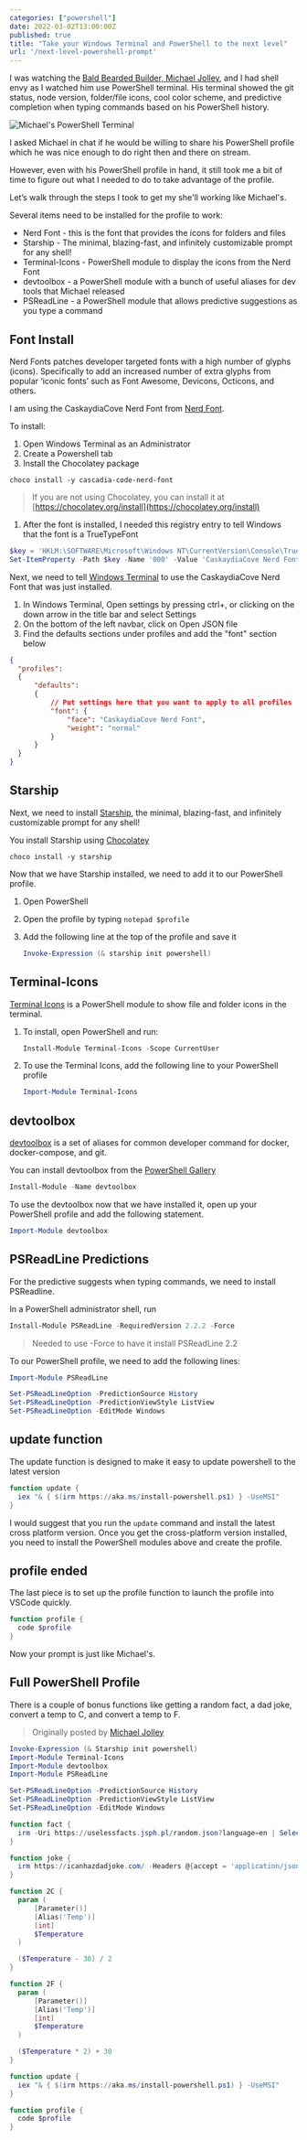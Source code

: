 ```yaml
---
categories: ["powershell"]
date: 2022-03-02T13:00:00Z
published: true
title: "Take your Windows Terminal and PowerShell to the next level"
url: '/next-level-powershell-prompt'
---
```


I was watching the [Bald Bearded Builder, Michael Jolley](https://www.twitch.tv/baldbeardedbuilder), and I had shell envy as I watched him use PowerShell terminal. His terminal showed the git status, node version, folder/file icons, cool color scheme, and predictive completion when typing commands based on his PowerShell history.

![Michael's PowerShell Terminal](/images/powershell/powershell-prompt-example.png)

I asked Michael in chat if he would be willing to share his PowerShell profile which he was nice enough to do right then and there on stream.

However, even with his PowerShell profile in hand, it still took me a bit of time to figure out what I needed to do to take advantage of the profile.

Let’s walk through the steps I took to get my she'll working like Michael's.

<!--more-->

Several items need to be installed for the profile to work:

* Nerd Font - this is the font that provides the icons for folders and files
* Starship - The minimal, blazing-fast, and infinitely customizable prompt for any shell!
* Terminal-Icons - PowerShell module to display the icons from the Nerd Font
* devtoolbox - a PowerShell module with a bunch of useful aliases for dev tools that Michael released
* PSReadLine - a PowerShell module that allows predictive suggestions as you type a command

## Font Install

Nerd Fonts patches developer targeted fonts with a high number of glyphs (icons). Specifically to add an increased number of extra glyphs from popular ‘iconic fonts’ such as Font Awesome, Devicons, Octicons, and others.

I am using the CaskaydiaCove Nerd Font from [Nerd Font](https://www.nerdfonts.com/font-downloads).

To install:

1. Open Windows Terminal as an Administrator
1. Create a Powershell tab
1. Install the Chocolatey package

  ```shell
  choco install -y cascadia-code-nerd-font
  ```

  > If you are not using Chocolatey, you can install it at [https://chocolatey.org/install](https://chocolatey.org/install)

1. After the font is installed, I needed this registry entry to tell Windows that the font is a TrueTypeFont

  ```powershell
  $key = 'HKLM:\SOFTWARE\Microsoft\Windows NT\CurrentVersion\Console\TrueTypeFont'
  Set-ItemProperty -Path $key -Name '000' -Value 'CaskaydiaCove Nerd Font'
  ```

Next, we need to tell [Windows Terminal](https://www.microsoft.com/en-us/p/windows-terminal/9n0dx20hk701?activetab=pivot:overviewtab) to use the CaskaydiaCove Nerd Font that was just installed.

1. In Windows Terminal, Open settings by pressing ctrl+, or clicking on the down arrow in the title bar and select Settings
1. On the bottom of the left navbar, click on Open JSON file
1. Find the defaults sections under profiles and add the "font" section below

  ```json
  {
    "profiles":
    {
        "defaults":
        {
            // Put settings here that you want to apply to all profiles
            "font": {
                "face": "CaskaydiaCove Nerd Font",
                "weight": "normal"
            }
        }
    }
  }
  ```

## Starship

Next, we need to install [Starship](https://starship.rs/), the minimal, blazing-fast, and infinitely customizable prompt for any shell!

You install Starship using [Chocolatey](https://chocolatey.org)

```shell
choco install -y starship
```

Now that we have Starship installed, we need to add it to our PowerShell profile.

1. Open PowerShell
1. Open the profile by typing `notepad $profile`
1. Add the following line at the top of the profile and save it

    ```PowerShell
    Invoke-Expression (& starship init powershell)
    ```

## Terminal-Icons

[Terminal Icons](https://github.com/devblackops/Terminal-Icons) is a PowerShell module to show file and folder icons in the terminal.

1. To install, open PowerShell and run:

    ```PowerShell
    Install-Module Terminal-Icons -Scope CurrentUser
    ```

1. To use the Terminal Icons, add the following line to your PowerShell profile

    ```PowerShell
    Import-Module Terminal-Icons
    ```

## devtoolbox

[devtoolbox](https://github.com/builders-club/devtoolbox) is a set of aliases for common developer command for docker, docker-compose, and git.

You can install devtoolbox from the [PowerShell Gallery](https://www.powershellgallery.com/packages/devtoolbox/)

```PowerShell
Install-Module -Name devtoolbox
```

To use the devtoolbox now that we have installed it, open up your PowerShell profile and add the following statement.

```PowerShell
Import-Module devtoolbox
```

## PSReadLine Predictions

For the predictive suggests when typing commands, we need to install PSReadline.

In a PowerShell administrator shell, run

```PowerShell
Install-Module PSReadLine -RequiredVersion 2.2.2 -Force
```

> Needed to use -Force to have it install PSReadLine 2.2

To our PowerShell profile, we need to add the following lines:

```PowerShell
Import-Module PSReadLine

Set-PSReadLineOption -PredictionSource History
Set-PSReadLineOption -PredictionViewStyle ListView
Set-PSReadLineOption -EditMode Windows
```

## update function

The update function is designed to make it easy to update powershell to the latest version

```PowerShell
function update {
  iex "& { $(irm https://aka.ms/install-powershell.ps1) } -UseMSI"
}
```

I would suggest that you run the `update` command and install the latest cross platform version.  Once you get the cross-platform version installed, you need to install the PowerShell modules above and create the profile.

## profile ended

The last piece is to set up the profile function to launch the profile into VSCode quickly.

```PowerShell
function profile {
  code $profile
}
```

Now your prompt is just like Michael's.

## Full PowerShell Profile

There is a couple of bonus functions like getting a random fact, a dad joke, convert a temp to C, and convert a temp to F.

> Originally posted by [Michael Jolley](https://gist.github.com/MichaelJolley/e65a1a46477a85ecff7f660eee02fa25)

```PowerShell
Invoke-Expression (& Starship init powershell)
Import-Module Terminal-Icons
Import-Module devtoolbox
Import-Module PSReadLine

Set-PSReadLineOption -PredictionSource History
Set-PSReadLineOption -PredictionViewStyle ListView
Set-PSReadLineOption -EditMode Windows

function fact {
  irm -Uri https://uselessfacts.jsph.pl/random.json?language=en | Select -ExpandProperty text
}

function joke {
  irm https://icanhazdadjoke.com/ -Headers @{accept = 'application/json'} | select -ExpandProperty joke
}

function 2C {
  param (
      [Parameter()]
      [Alias('Temp')]
      [int]
      $Temperature
  )

  ($Temperature - 30) / 2
}

function 2F {
  param (
      [Parameter()]
      [Alias('Temp')]
      [int]
      $Temperature
  )

  ($Temperature * 2) + 30
}

function update {
  iex "& { $(irm https://aka.ms/install-powershell.ps1) } -UseMSI"
}

function profile {
  code $profile
}
```
